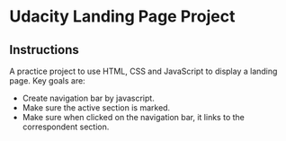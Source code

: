 # Udacity Landing Page Project

## Instructions

A practice project to use HTML, CSS and JavaScript to display a landing page.
Key goals are:
* Create navigation bar by javascript.
* Make sure the active section is marked.
* Make sure when clicked on the navigation bar, it links to the correspondent section.
